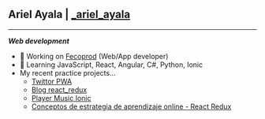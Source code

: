 ## Ariel Ayala | [_ariel_ayala](https://twitter.com/_ariel_ayala)
---
***Web development***

- 🔭 Working on [Fecoprod](http://www.fecoprod.com.py/portal/es-py) (Web/App developer)
- 🌱 Learning JavaScript, React, Angular, C#, Python, Ionic
- My recent practice projects...
  * [Twittor PWA](https://github.com/ArielAyala/twittor-chat-pwa) 
  * [Blog react_redux](https://github.com/ArielAyala/blog_platzi_react_redux) 
  * [Player Music Ionic](https://github.com/ArielAyala/player-music-ionic) 
  * [Conceptos de estrategia de aprendizaje online - React Redux](https://github.com/ArielAyala/conceptos-curso-de-estrategias-aprendizaje-platzi-en-react) 
  
